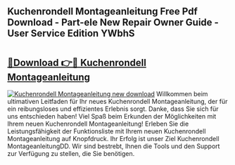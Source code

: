 ## Kuchenrondell Montageanleitung Free Pdf Download - Part-eIe New Repair Owner Guide - User Service Edition YWbhS

# <h2><a href="http://df6l8im.blite.top/?on=Kuchenrondell+Montageanleitung">🔗Download 👉🔴 Kuchenrondell Montageanleitung</a></h2>

[![Kuchenrondell Montageanleitung new download](https://i.imgur.com/lujVjoI.png)](http://df6l8im.blite.top/?on=Kuchenrondell+Montageanleitung)
Willkommen beim ultimativen Leitfaden für Ihr neues Kuchenrondell Montageanleitung, der für ein reibungsloses und effizientes Erlebnis sorgt. Danke, dass Sie sich für uns entschieden haben! Viel Spaß beim Erkunden der Möglichkeiten mit Ihrem neuen Kuchenrondell Montageanleitung! Erleben Sie die Leistungsfähigkeit der Funktionsliste mit Ihrem neuen Kuchenrondell Montageanleitung auf Knopfdruck. Ihr Erfolg ist unser Ziel Kuchenrondell MontageanleitungDD. Wir sind bestrebt, Ihnen die Tools und den Support zur Verfügung zu stellen, die Sie benötigen.
